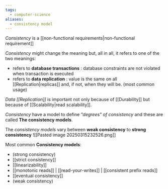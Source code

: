 ```yaml
---
tags:
  - computer-science
aliases:
  - consistency model
---
```

*Consistency* is a [[non-functional requirements|non-functional requirement]]

*Consistency* might change the meaning but, all in all, it refers to one of the two meanings:
- refers to **database transactions** : database constraints are not violated when transaction is executed
- refers to **data replication** : value is the same on all [[Replication|replicas]] and, if not, when they will be. (most common usage)

*Data [[Replication]]* is important not only because of [[Durability]] but because of [[Scalability|read scalability]].

*Consistency* have a model to define *"degrees" of consistency*  and these are called **The consistency models**.

The *consistency models* vary between **weak consistency** to **strong consistency**
![[Pasted image 20250315232526.png]]

Most common **Consistency models**:
- (strong consistency)
- [[strict consistency]]
- [[linearizability]]
- [[monotonic reads]] | [[read-your-writes]] | [[consistent prefix reads]]
- [[eventual consistency]]
- (weak consistency)